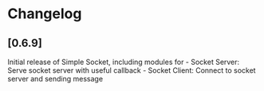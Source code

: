 # Changelog

## [0.6.9]

Initial release of Simple Socket, including modules for
    - Socket Server: Serve socket server with useful callback
    - Socket Client: Connect to socket server and sending message